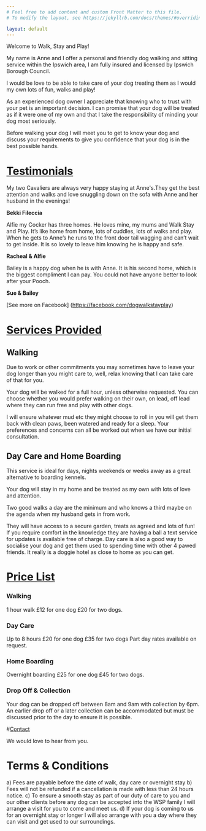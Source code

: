 ```yaml
---
# Feel free to add content and custom Front Matter to this file.
# To modify the layout, see https://jekyllrb.com/docs/themes/#overriding-theme-defaults

layout: default
---
```


Welcome to Walk, Stay and Play!

My name is Anne and I offer a personal and friendly dog walking and sitting service within the Ipswich area, I am fully insured and licensed by Ipswich Borough Council.

I would be love to be able to take care of your dog treating them as I would my own lots of fun, walks and play!

As an experienced dog owner I appreciate that knowing who to trust with your pet is an important decision. I can promise that your dog will be treated as if it were one of my own and that I take the responsibility of minding your dog most seriously.

Before walking your dog I will meet you to get to know your dog and discuss your requirements to give you confidence that your dog is in the best possible hands.

# [Testimonials](#testimonials)

My two Cavaliers are always very happy staying at Anne's.They get the best attention and walks and love snuggling down on the sofa with Anne and her husband in the evenings!

**Bekki Fileccia**

Alfie my Cocker has three homes. He loves mine, my mums and Walk Stay and Play. It’s like home from home, lots of cuddles, lots of walks and play. When he gets to Anne’s he runs to the front door tail wagging and can’t wait to get inside. It is so lovely to leave him knowing he is happy and safe.

**Racheal & Alfie**

Bailey is a happy dog when he is with Anne. It is his second home, which is the biggest compliment l can pay. You could not have anyone better to look after your Pooch.

**Sue & Bailey**

[See more on Facebook] (https://facebook.com/dogwalkstayplay)

# [Services Provided](#services)

## Walking
Due to work or other commitments you may sometimes have to leave your dog longer than you might care to, well, relax knowing that l can take care of that for you.

Your dog will be walked for a full hour, unless otherwise requested. You can choose whether you would prefer walking on their own, on lead, off lead where they can run free and play with other dogs.

I will ensure whatever mud etc they might choose to roll in you will get them back with clean paws, been watered and ready for a sleep.
Your preferences and concerns can all be worked out when we have our initial consultation.

## Day Care and Home Boarding
This service is ideal for days, nights weekends or weeks away as a great alternative to boarding kennels.

Your dog will stay in my home and be treated as my own with lots of love and attention.

Two good walks a day are the minimum and who knows a third maybe on the agenda when my husband gets in from work.

They will have access to a secure garden, treats as agreed and lots of fun! If you require comfort in the knowledge they are having a ball a text service for updates is available free of charge. Day care is also a good way to socialise your dog and get them used to spending time with other 4 pawed friends. It really is a doggie hotel as close to home as you can get.

# [Price List](#prices)

### Walking
1 hour walk
£12 for one dog
£20 for two dogs.

### Day Care
Up to 8 hours
£20 for one dog
£35 for two dogs
Part day rates available on request.

### Home Boarding
Overnight boarding
£25 for one dog
£45 for two dogs.

### Drop Off & Collection
Your dog can be dropped off between 8am and 9am with collection by 6pm. An earlier drop off or a later collection can be accommodated but must be discussed prior to the day to ensure it is possible.

#[Contact](#contact)

We would love to hear from you.

# Terms & Conditions
a) Fees are payable before the date of walk, day care or overnight stay
b) Fees will not be refunded if a cancellation is made with less than 24 hours notice.
c) To ensure a smooth stay as part of our duty of care to you and our other clients before any dog can be accepted into the WSP family l will arrange a visit for you to come and meet us.
d) If your dog is coming to us for an overnight stay or longer l will also arrange with you a day where they can visit and get used to our surroundings.

